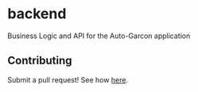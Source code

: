 # backend
Business Logic and API for the Auto-Garcon application

## Contributing
Submit a pull request! See how [here](https://zachmsorenson.github.io/tutorials/github). 
